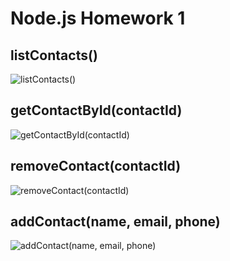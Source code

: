 # Node.js Homework 1

## listContacts()

![listContacts()](https://ibb.co/qJNs1wv)

## getContactById(contactId)

![getContactById(contactId)](https://ibb.co/Fwz02Gs)

## removeContact(contactId)

![removeContact(contactId)](https://ibb.co/nkhHYf7)

## addContact(name, email, phone)

![addContact(name, email, phone)](https://ibb.co/mJpJq0r)
